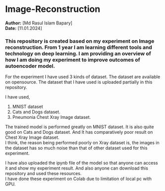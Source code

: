 # Image-Reconstruction
**Author:** [Md Rasul Islam Bapary]  
**Date:** [11.01.2024]
### This repository is created based on my experiment on Image reconstruction. From 1 year I am learning different tools and technology on deep learning. I am providing an overview of how I am doing my experiment to improve outcomes of autoencoder model.
For the experiment I have used 3 kinds of dataset. The dataset are available on opensource. The dataset that I have used is uploaded partially in this repository.<br/>

I have used,
1. MNIST dataset
2. Cats and Dogs dataset.
3. Pneumonia Chest Xray Image dataset.

The trained model is performed greatly on MNIST dataset. It is also quite good on Cats and Dogs dataset. And It has comparatively poor result on Chest Xray Image dataset.<br/>
I think, the reason being performed poorly on Xray dataset is, the images in the dataset has so much noise than that of other dataset used for this experiment.<br/>

I have also uploaded the ipynb file of the model so that anyone can access it and show my experiment result. And also anyone can download this repository and used these resources.<br/>
I have done these experiment on Colab due to limitation of local pc with GPU.
